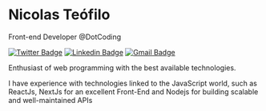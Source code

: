 # Nicolas Teófilo

Front-end Developer @DotCoding

[![Twitter Badge](https://img.shields.io/badge/-@onicolateofilo-06092B?style=flat-square&labelColor=06092B&logo=twitter&logoColor=white&link=https://twitter.com/onicolateofilo)](https://twitter.com/onicolateofilo) 
[![Linkedin Badge](https://img.shields.io/badge/-Nicolas%20Teófilo-06092B?style=flat-square&logo=Linkedin&logoColor=white&link=https://www.linkedin.com/in/nicolasteofilo/)](https://www.linkedin.com/in/nicolasteofilo/) 
[![Gmail Badge](https://img.shields.io/badge/-contato.nicolasteofilo@gmail.com-06092B?style=flat-square&logo=Gmail&logoColor=white&link=mailto:contato.nicolasteofilo@gmail.com)](mailto:contato.nicolasteofilo@gmail.com)

Enthusiast of web programming with the best available technologies.

I have experience with technologies linked to the JavaScript world, such as ReactJs, NextJs for an excellent Front-End and Nodejs for building scalable and well-maintained APIs
